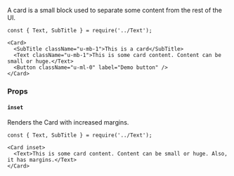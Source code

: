 A card is a small block used to separate some content from the rest of the UI.

```
const { Text, SubTitle } = require('../Text');

<Card>
  <SubTitle className="u-mb-1">This is a card</SubTitle>
  <Text className="u-mb-1">This is some card content. Content can be small or huge.</Text>
  <Button className="u-ml-0" label="Demo button" />
</Card>
```

### Props

#### `inset`

Renders the Card with increased margins.

```
const { Text, SubTitle } = require('../Text');

<Card inset>
  <Text>This is some card content. Content can be small or huge. Also, it has margins.</Text>
</Card>
```
